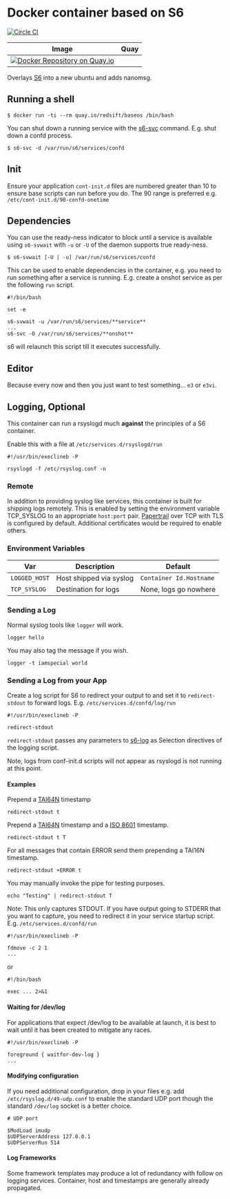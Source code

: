 # Docker container based on S6

[![Circle CI](https://circleci.com/gh/redsift/baseos.svg?style=svg)](https://circleci.com/gh/redsift/baseos)

Image | Quay
----|-----
|[![Docker Repository on Quay.io](https://quay.io/repository/redsift/baseos/status "Docker Repository on Quay.io")](https://quay.io/repository/redsift/baseos)

Overlays [S6](https://github.com/just-containers/s6-overlay) into a new ubuntu and adds nanomsg.

## Running a shell

	$ docker run -ti --rm quay.io/redsift/baseos /bin/bash

You can shut down a running service with the [s6-svc](http://skarnet.org/software/s6/s6-svc.html) command. E.g. shut down a confd process.

	$ s6-svc -d /var/run/s6/services/confd

## Init

Ensure your application `cont-init.d` files are numbered greater than 10 to ensure base scripts can run before you do. The 90 range is preferred e.g. `/etc/cont-init.d/90-confd-onetime`

## Dependencies

You can use the ready-ness indicator to block until a service is available using `s6-svwait` with `-u` or `-U` of the daemon supports true ready-ness.

	$ s6-svwait [-U | -u] /var/run/s6/services/confd

This can be used to enable dependencies in the container, e.g. you need to run something after a service is running. E.g. create a onshot service as per the following `run` script.

	#!/bin/bash

	set -e

	s6-svwait -u /var/run/s6/services/**service**
	...
	s6-svc -O /var/run/s6/services/**onshot**

s6 will relaunch this script till it executes successfully.


## Editor

Because every now and then you just want to test something...  `e3` or `e3vi`.

## Logging, Optional

This container can run a rsyslogd much **against** the principles of a S6 container.

Enable this with a file at `/etc/services.d/rsyslogd/run`

	#!/usr/bin/execlineb -P

	rsyslogd -f /etc/rsyslog.conf -n


### Remote

In addition to providing syslog like services, this container is built for shipping logs remotely. This is enabled by setting the environment variable TCP_SYSLOG to an appropriate `host:port` pair. [Papertrail](https://papertrailapp.com) over TCP with TLS is configured by default. Additional certificates would be required to enable others.

### Environment Variables

|Var|Description|Default|
|---|-----------|-------|
|`LOGGED_HOST`| Host shipped via syslog| `Container Id.Hostname`|
|`TCP_SYSLOG`|Destination for logs|None, logs go nowhere|

### Sending a Log

Normal syslog tools like `logger` will work.

	logger hello

You may also tag the message if you wish.

	logger -t iamspecial world

### Sending a Log from your App

Create a log script for S6 to redirect your output to and set it to `redirect-stdout` to forward logs. E.g. `/etc/services.d/confd/log/run`

	#!/usr/bin/execlineb -P

	redirect-stdout

`redirect-stdout` passes any parameters to [s6-log](http://skarnet.org/software/s6/s6-log.html) as Selection directives of the logging script.

Note, logs from conf-init.d scripts will not appear as rsyslogd is not running at this point.

#### Examples

Prepend a [TAI64N](http://skarnet.org/software/skalibs/libstddjb/tai.html) timestamp

	redirect-stdout t

Prepend a [TAI64N](http://skarnet.org/software/skalibs/libstddjb/tai.html) timestamp and a [ISO 8601](http://en.wikipedia.org/wiki/ISO_8601) timestamp.

	redirect-stdout t T

For all messages that contain ERROR send them prepending a TAI16N timestamp.

	redirect-stdout +ERROR t

You may manually invoke the pipe for testing purposes.

	echo "Testing" | redirect-stdout T

Note: This only captures STDOUT. If you have output going to STDERR that you want to capture, you need to redirect it in your service startup script. E.g. `/etc/services.d/confd/run`

	#!/usr/bin/execlineb -P

	fdmove -c 2 1
	...

or

	#!/bin/bash

	exec ... 2>&1


#### Waiting for /dev/log

For applications that expect /dev/log to be available at launch, it is best to wait until it has been created to mitigate any races.

	#!/usr/bin/execlineb -P

	foreground { waitfor-dev-log }
	...

#### Modifying configuration

If you need additional configuration, drop in your files e.g. add `/etc/rsyslog.d/49-udp.conf` to enable the standard UDP port though the standard `/dev/log` socket is a better choice.

	# UDP port

	$ModLoad imudp
	$UDPServerAddress 127.0.0.1
	$UDPServerRun 514

#### Log Frameworks

Some framework templates may produce a lot of redundancy with follow on logging services. Container, host and timestamps are generally already propagated.


